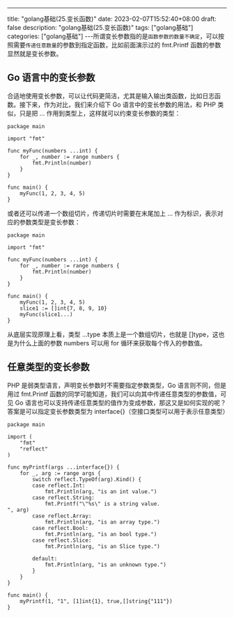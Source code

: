 --- 
 title: "golang基础(25.变长函数)" 
 date: 2023-02-07T15:52:40+08:00 
 draft: false 
 description: "golang基础(25.变长函数)" 
 tags: ["golang基础"] 
 categories: ["golang基础"] 
---所谓变长参数指的是`函数参数的数量不确定`，可以按照需要`传递任意数量`的参数到指定函数，比如前面演示过的 fmt.Printf 函数的参数显然就是变长参数。

## Go 语言中的变长参数
合适地使用变长参数，可以让代码更简洁，尤其是输入输出类函数，比如日志函数。接下来，作为对比，我们来介绍下 Go 语言中的变长参数的用法，和 PHP 类似，只是把 ... 作用到类型上，这样就可以约束变长参数的类型：
```
package main

import "fmt"

func myFunc(numbers ...int) {
	for _, number := range numbers {
		fmt.Println(number)
	}
}

func main() {
	myFunc(1, 2, 3, 4, 5)
}
```
或者还可以传递一个数组切片，传递切片时需要在末尾加上 ... 作为标识，表示对应的参数类型是变长参数：
```
package main

import "fmt"

func myFunc(numbers ...int) {
	for _, number := range numbers {
		fmt.Println(number)
	}
}

func main() {
	myFunc(1, 2, 3, 4, 5)
	slice1 := []int{7, 8, 9, 10}
	myFunc(slice1...)
}
```
从底层实现原理上看，类型 ...type 本质上是一个数组切片，也就是 []type，这也是为什么上面的参数 numbers 可以用 for 循环来获取每个传入的参数值。

## 任意类型的变长参数
PHP 是弱类型语言，声明变长参数时不需要指定参数类型，Go 语言则不同，但是用过 fmt.Printf 函数的同学可能知道，我们可以向其中传递任意类型的参数值，可见 Go 语言也可以支持传递任意类型的值作为变成参数，那这又是如何实现的呢？答案是可以指定变长参数类型为 interface{}（空接口类型可以用于表示任意类型）
```
package main

import (
	"fmt"
	"reflect"
)

func myPrintf(args ...interface{}) {
	for _, arg := range args {
		switch reflect.TypeOf(arg).Kind() {
		case reflect.Int:
			fmt.Println(arg, "is an int value.")
		case reflect.String:
			fmt.Printf("\"%s\" is a string value.
", arg)
		case reflect.Array:
			fmt.Println(arg, "is an array type.")
		case reflect.Bool:
			fmt.Println(arg, "is an bool type.")
		case reflect.Slice:
			fmt.Println(arg, "is an Slice type.")

		default:
			fmt.Println(arg, "is an unknown type.")
		}
	}
}

func main() {
	myPrintf(1, "1", [1]int{1}, true,[]string{"111"})
}
```
